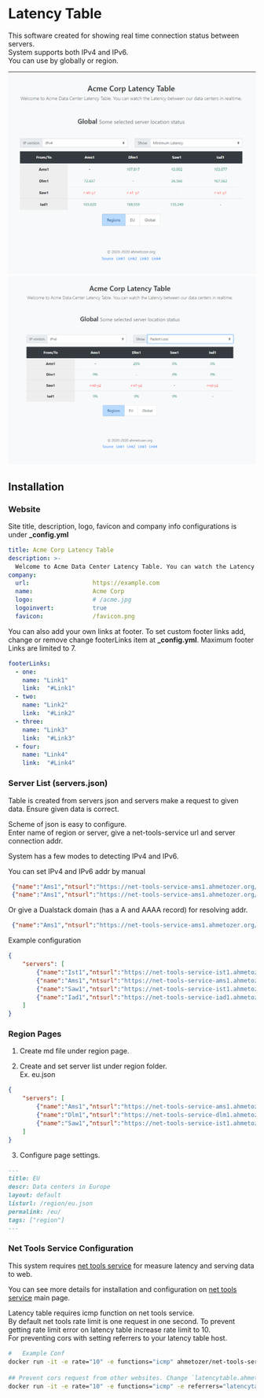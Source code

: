 # Latency Table

This software created for showing real time connection status between servers.  
System supports both IPv4 and IPv6.  
You can use by globally or region.  

![IPv4 Min Latency](https://github.com/ahmetozer/latencytable/raw/docs/img/ipv4_min_latency.png)
![IPv6 Packet Loss](https://github.com/ahmetozer/latencytable/raw/docs/img/ipv6_packet_loss.png)

## Installation

### Website

Site title, description, logo, favicon and company info configurations is under **_config.yml**

```yml
title: Acme Corp Latency Table
description: >-
  Welcome to Acme Data Center Latency Table. You can watch the Latency between our data centers in realtime.
company:
  url:                  https://example.com
  name:                 Acme Corp
  logo:                 # /acme.jpg
  logoinvert:           true
  favicon:              /favicon.png
```

You can also add your own links at footer.
To set custom footer links add, change or remove change footerLinks item at **_config.yml**. Maximum footer Links are limited to 7.

```yml
footerLinks:
  - one:
    name: "Link1"
    link:  "#Link1"
  - two:
    name: "Link2"
    link:  "#Link2"
  - three:
    name: "Link3"
    link:  "#Link3"
  - four:
    name: "Link4"
    link:  "#Link4"
```

### Server List (servers.json)

Table is created from servers json and servers make a request to given data.
Ensure given data is correct.

Scheme of json is easy to configure.  
Enter name of region or server, give a net-tools-service url and server connection addr.

System has a few modes to detecting IPv4 and IPv6.

You can set IPv4 and IPv6 addr by manual

```json
 {"name":"Ams1","ntsurl":"https://net-tools-service-ams1.ahmetozer.org/",   "ipv4":"203.0.113.2",       "ipv6":"2001:db8:900d:c0de::2"   },
 {"name":"Ams1","ntsurl":"https://net-tools-service-ams1.ahmetozer.org/",   "ipv4":"ipv4-ams1.ahmetozer.org",       "ipv6":"ipv6-ams1.ahmetozer.org"   }
```

Or give a Dualstack domain (has a A and AAAA record) for resolving addr.

```json
 {"name":"Ams1","ntsurl":"https://net-tools-service-ams1.ahmetozer.org/",   "ds": "ds-ams1.ahmetozer.org"   }
```

Example configuration

```json
{
    "servers": [
        {"name":"Ist1","ntsurl":"https://net-tools-service-ist1.ahmetozer.org/",   "ipv4":"203.0.113.2",       "ipv6":"2001:db8:900d:c0de::2"   },
        {"name":"Ams1","ntsurl":"https://net-tools-service-ams1.ahmetozer.org/",   "ds": "ds-ams1.ahmetozer.org"   }
        {"name":"Saw1","ntsurl":"https://net-tools-service-ist1.ahmetozer.org/",    "ipv4":"203.0.113.5",       "ipv6":"2001:db8:900d:c0de::5"   },
        {"name":"Iad1","ntsurl":"https://net-tools-service-iad1.ahmetozer.org/",    "ipv4":"203.0.113.10",     "ipv6":"2001:db8:900d:c0de::10"  }
    ]
}
```

### Region Pages

1. Create md file under region page.

2. Create and set server list under region folder.  
Ex. eu.json

```json
{
    "servers": [
        {"name":"Ams1","ntsurl":"https://net-tools-service-ams1.ahmetozer.org/",   "ipv4":"203.0.113.2",     "ipv6":"2001:db8:900d:c0de::2"     },
        {"name":"Dlm1","ntsurl":"https://net-tools-service-dlm1.ahmetozer.org/",    "ipv4":"203.0.113.4",     "ipv6":"2001:db8:900d:c0de::4"     },
        {"name":"Saw1","ntsurl":"https://net-tools-service-ist1.ahmetozer.org/",    "ipv4":"203.0.113.5",     "ipv6":"2001:db8:900d:c0de::5"     }
    ]
}
```

3. Configure page settings.

```markdown
---
title: EU
descr: Data centers in Europe
layout: default
listurl: /region/eu.json
permalink: /eu/
tags: ["region"]
---
```

### Net Tools Service Configuration

This system requires [net tools service](https://github.com/ahmetozer/net-tools-service) for measure latency and serving data to web.

You can see more details for installation and configuration on [net tools service](https://github.com/ahmetozer/net-tools-service) main page.

Latency table requires icmp function on net tools service.  
By default net tools rate limit is one request in one second. To prevent getting rate limit error on latency table increase rate limit to 10.  
For preventing cors with setting referrers to your latency table host.

```bash
#   Example Conf
docker run -it -e rate="10" -e functions="icmp" ahmetozer/net-tools-service

## Prevent cors request from other websites. Change `latencytable.ahmetozer.org` to your latency table host
docker run -it -e rate="10" -e functions="icmp" -e referrers="latencytable.ahmetozer.org" ahmetozer/net-tools-service
```
